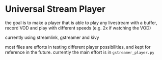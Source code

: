 # Universal Stream Player

the goal is to make a player that is able to play any livestream with a buffer, record VOD and play with different speeds (e.g. 2x if watching the VOD)

currently using streamlink, gstreamer and kivy

most files are efforts in testing different player possibilities, and kept for reference in the future.
currently the main effort is in `gstreamer_player.py`